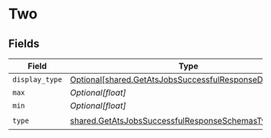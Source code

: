 # Two


## Fields

| Field                                                                                                                      | Type                                                                                                                       | Required                                                                                                                   | Description                                                                                                                |
| -------------------------------------------------------------------------------------------------------------------------- | -------------------------------------------------------------------------------------------------------------------------- | -------------------------------------------------------------------------------------------------------------------------- | -------------------------------------------------------------------------------------------------------------------------- |
| `display_type`                                                                                                             | [Optional[shared.GetAtsJobsSuccessfulResponseDisplayType]](../../models/shared/getatsjobssuccessfulresponsedisplaytype.md) | :heavy_minus_sign:                                                                                                         | N/A                                                                                                                        |
| `max`                                                                                                                      | *Optional[float]*                                                                                                          | :heavy_minus_sign:                                                                                                         | N/A                                                                                                                        |
| `min`                                                                                                                      | *Optional[float]*                                                                                                          | :heavy_minus_sign:                                                                                                         | N/A                                                                                                                        |
| `type`                                                                                                                     | [shared.GetAtsJobsSuccessfulResponseSchemasType](../../models/shared/getatsjobssuccessfulresponseschemastype.md)           | :heavy_check_mark:                                                                                                         | N/A                                                                                                                        |